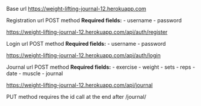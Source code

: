 Base url
https://weight-lifting-journal-12.herokuapp.com


Registration url
POST method
**Required fields:**
    - username
    - password

https://weight-lifting-journal-12.herokuapp.com/api/auth/register


Login url
POST method
**Required fields:**
    - username
    - password

https://weight-lifting-journal-12.herokuapp.com/api/auth/login


Journal url
POST method
**Required fields:**
    - exercise
    - weight
    - sets
    - reps
    - date
    - muscle
    - journal

https://weight-lifting-journal-12.herokuapp.com/api/journal


PUT method requires the id call at the end after /journal/